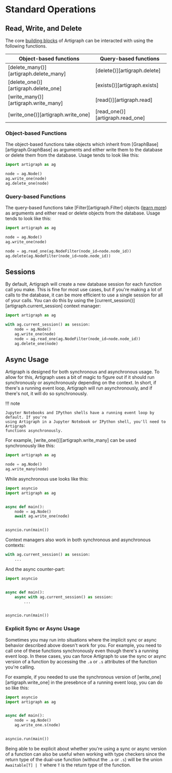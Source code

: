 # Standard Operations

## Read, Write, and Delete

The core [building blocks](./building-blocks.md) of Artigraph can be interacted with
using the following functions.

| Object-based functions                 | Query-based functions            |
| -------------------------------------- | -------------------------------- |
| [delete_many()][artigraph.delete_many] | [delete()][artigraph.delete]     |
| [delete_one()][artigraph.delete_one]   | [exists()][artigraph.exists]     |
| [write_many()][artigraph.write_many]   | [read()][artigraph.read]         |
| [write_one()][artigraph.write_one]     | [read_one()][artigraph.read_one] |

### Object-based Functions

The object-based functions take objects which inherit from
[GraphBase][artigraph.GraphBase] as arguments and either write them to the database or
delete them from the database. Usage tends to look like this:

```python
import artigraph as ag

node = ag.Node()
ag.write_one(node)
ag.delete_one(node)
```

### Query-based Functions

The query-based functions take [Filter][artigraph.Filter] objects
([learn more](./filtering.md)) as arguments and either read or delete objects from the
database. Usage tends to look like this:

```python
import artigraph as ag

node = ag.Node()
ag.write_one(node)

node = ag.read_one(ag.NodeFilter(node_id=node.node_id))
ag.delete(ag.NodeFilter(node_id=node.node_id))
```

## Sessions

By default, Artigraph will create a new database session for each function call you
make. This is fine for most use cases, but if you're making a lot of calls to the
database, it can be more efficient to use a single session for all of your calls. You
can do this by using the [current_session()][artigraph.current_session] context manager:

```python
import artigraph as ag

with ag.current_session() as session:
    node = ag.Node()
    ag.write_one(node)
    node = ag.read_one(ag.NodeFilter(node_id=node.node_id))
    ag.delete_one(node)
```

## Async Usage

Artigraph is designed for both synchronous and asynchronous usage. To allow for this,
Artigraph uses a bit of magic to figure out if it should run synchronously or
asynchronously depending on the context. In short, if there's a running event loop,
Artigraph will run asynchronously, and if there's not, it will do so synchronously.

!!! note

    Jupyter Notebooks and IPython shells have a running event loop by default. If you're
    using Artigraph in a Jupyter Notebook or IPython shell, you'll need to Artigraph
    functions asynchronously.

For example, [write_one()][artigraph.write_many] can be used synchronously like this:

```python
import artigraph as ag

node = ag.Node()
ag.write_many(node)
```

While asynchronous use looks like this:

```python
import asyncio
import artigraph as ag


async def main():
    node = ag.Node()
    await ag.write_one(node)


asyncio.run(main())
```

Context managers also work in both synchronous and asynchronous contexts:

```python
with ag.current_session() as session:
    ...
```

And the async counter-part:

```python
import asyncio


async def main():
    async with ag.current_session() as session:
        ...


asyncio.run(main())
```

### Explicit Sync or Async Usage

Sometimes you may run into situations where the implicit sync or async behavior
described above doesn't work for you. For example, you need to call one of these
functions synchronously even though there's a running event loop. In these cases, you
can force Artigraph to use the sync or async version of a function by accessing the `.a`
or `.s` attributes of the function you're calling.

For example, if you needed to use the synchronous version of
[write_one][artigraph.write_one] in the presebnce of a running event loop, you can do so
like this:

```python
import asyncio
import artigraph as ag


async def main():
    node = ag.Node()
    ag.write_one.s(node)


asyncio.run(main())
```

Being able to be explicit about whether you're using a sync or async version of a
function can also be useful when working with type checkers since the return type of the
dual-use function (without the `.a` or `.s`) will be the union `Awaitable[T] | T` where
`T` is the return type of the function.
